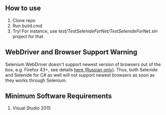 ## How to use

 1. Clone repo
 1. Run build.cmd
 1. Try! For instance, use _test/TestSelenideForNet/TestSelenideForNet.sln_ project for that

## WebDriver and Browser Support Warning

Selenium WebDriver doesn't support newest version of browsers out of the box, e.g. Firefox 43+, see details [here (Russian only)](http://selenium2.ru/news/177-firefox47-issue-resolved.html#.V3TQNwkWg5R.facebook).
Thus, both Selenide and Selenide for C# as well will not support newest browsers as soon as they works through Selenium.

## Minimum Software Requirements

1. Visual Studio 2015